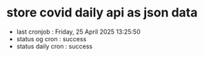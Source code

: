 # store covid daily api as json data

- last cronjob : Friday, 25 April 2025 13:25:50
- status og cron : success
- status daily cron : success
      
      